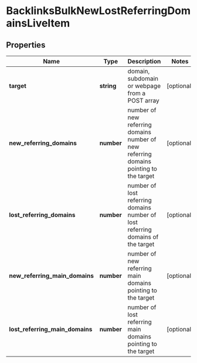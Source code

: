 # BacklinksBulkNewLostReferringDomainsLiveItem

## Properties

| Name | Type | Description | Notes |
|------------ | ------------- | ------------- | -------------|
**target** | **string** | domain, subdomain or webpage from a POST array |[optional]|
**new_referring_domains** | **number** | number of new referring domains<br>number of new referring domains pointing to the target |[optional]|
**lost_referring_domains** | **number** | number of lost referring domains<br>number of lost referring domains of the target |[optional]|
**new_referring_main_domains** | **number** | number of new referring main domains pointing to the target |[optional]|
**lost_referring_main_domains** | **number** | number of lost referring main domains pointing to the target |[optional]|